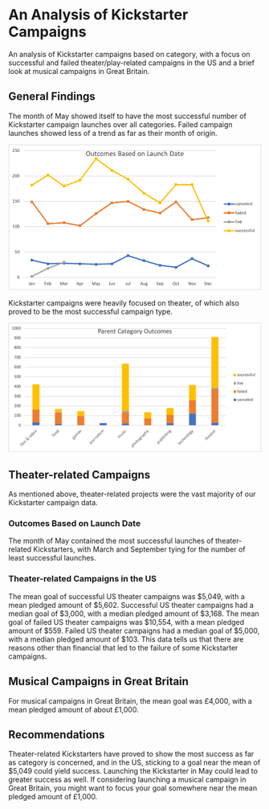 # An Analysis of Kickstarter Campaigns
An analysis of Kickstarter campaigns based on category, with a focus on successful and failed theater/play-related campaigns in the US and a brief look at musical campaigns in Great Britain.

## General Findings
The month of May showed itself to have the most successful number of Kickstarter campaign launches over all categories. Failed campaign launches showed less of a trend as far as their month of origin.

![Outcomes Based on Launch Date](/Outcomes%20Based%20on%20Launch%20Date.png)

Kickstarter campaigns were heavily focused on theater, of which also proved to be the most successful campaign type.

![Parent Category Outcomes](/Parent%20Category%20Outcomes.png)

## Theater-related Campaigns
As mentioned above, theater-related projects were the vast majority of our Kickstarter campaign data.

### Outcomes Based on Launch Date
The month of May contained the most successful launches of theater-related Kickstarters, with March and September tying for the number of least successful launches.

### Theater-related Campaigns in the US
The mean goal of successful US theater campaigns was $5,049, with a mean pledged amount of $5,602. Successful US theater campaigns had a median goal of $3,000, with a median pledged amount of $3,168.
The mean goal of failed US theater campaigns was $10,554, with a mean pledged amount of $559. Failed US theater campaigns had a median goal of $5,000, with a median pledged amount of $103. This data tells us that there are reasons other than financial that led to the failure of some Kickstarter campaigns.

## Musical Campaigns in Great Britain
For musical campaigns in Great Britain, the mean goal was £4,000, with a mean pledged amount of about £1,000.

## Recommendations
Theater-related Kickstarters have proved to show the most success as far as category is concerned, and in the US, sticking to a goal near the mean of $5,049 could yield success. Launching the Kickstarter in May could lead to greater success as well. If considering launching a musical campaign in Great Britain, you might want to focus your goal somewhere near the mean pledged amount of £1,000.
